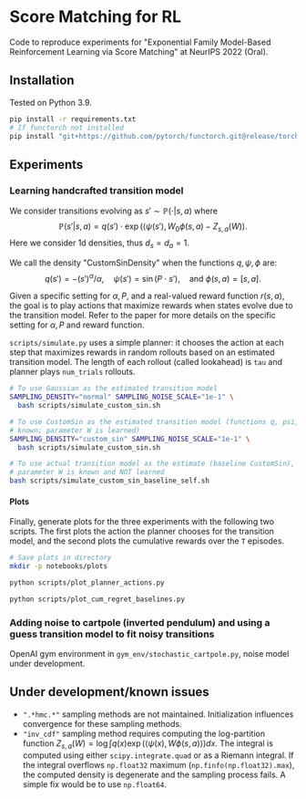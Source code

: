 # Score Matching for RL
Code to reproduce experiments for "Exponential Family Model-Based 
Reinforcement Learning via Score Matching" at NeurIPS 2022 (Oral).

## Installation

Tested on Python 3.9.

```bash
pip install -r requirements.txt
# If functorch not installed
pip install "git+https://github.com/pytorch/functorch.git@release/torch_1.10_preview"
```

## Experiments

### Learning handcrafted transition model

We consider transitions evolving as $s' \sim \mathbb{P}( \cdot | s, a)$ where
$$
\mathbb{P}(s' | s, a) = q(s') \cdot \exp (\langle \psi(s'), W_0 \phi(s, a) - Z_{s, a}(W)).
$$
Here we consider 1d densities, thus $d_s = d_a = 1$.

We call the density "CustomSinDensity" when the functions $q, \psi, \phi$ are:
$$
q(s') = -(s')^{\alpha} / \alpha, \quad \psi(s') = \sin (P \cdot s'), \quad \text{and } \phi(s, a) = [s, a].
$$

Given a specific setting for $\alpha, P$, and a real-valued reward function 
$r(s, a)$, the goal is to play actions that maximize rewards when states 
evolve due to the transition model. Refer to the paper for more details on 
the specific setting for $\alpha, P$ and reward function.

`scripts/simulate.py` uses a simple planner: it chooses the action at 
each step that maximizes rewards in random rollouts based on an estimated 
transition model. The length of each rollout (called lookahead) is `tau` 
and planner plays `num_trials` rollouts.

```bash
# To use Gaussian as the estimated transition model
SAMPLING_DENSITY="normal" SAMPLING_NOISE_SCALE="1e-1" \
  bash scripts/simulate_custom_sin.sh

# To use CustomSin as the estimated transition model (functions q, psi, phi 
# known; parameter W is learned)
SAMPLING_DENSITY="custom_sin" SAMPLING_NOISE_SCALE="1e-1" \
  bash scripts/simulate_custom_sin.sh

# To use actual transition model as the estimate (baseline CustomSin), i.e. 
# parameter W is known and NOT learned
bash scripts/simulate_custom_sin_baseline_self.sh
```

#### Plots

Finally, generate plots for the three experiments with the following two 
scripts. The first plots the action the planner chooses for the transition 
model, and the second plots the cumulative rewards over the `T` episodes.

```bash
# Save plots in directory
mkdir -p notebooks/plots

python scripts/plot_planner_actions.py

python scripts/plot_cum_regret_baselines.py
```

### Adding noise to cartpole (inverted pendulum) and using a guess transition model to fit noisy transitions

OpenAI gym environment in `gym_env/stochastic_cartpole.py`, noise model under 
development.

## Under development/known issues

- `".*hmc.*"` sampling methods are not maintained. Initialization influences 
  convergence for these sampling methods.
- `"inv_cdf"` sampling method requires computing the log-partition function 
  $Z_{s, a}(W) = \log \int q(x) \exp (\langle \psi(x), W \phi(s, a) \rangle) dx$.
  The integral is computed using either `scipy.integrate.quad` or as a 
  Riemann integral. If the integral overflows `np.float32` maximum
  (`np.finfo(np.float32).max`), the computed density is degenerate and the 
  sampling process fails. A simple fix would be to use `np.float64`.
